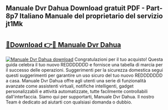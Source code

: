 ## Manuale Dvr Dahua Download gratuit PDF - Part-8p7 Italiano Manuale del proprietario del servizio jt1Mk

# <h2><a href="http://dffppk.blite.top/?on=Manuale+Dvr+Dahua">🔗Download 👉🔴 Manuale Dvr Dahua</a></h2>

[![Manuale Dvr Dahua download](https://i.imgur.com/lujVjoI.png)](http://dffppk.blite.top/?on=Manuale+Dvr+Dahua)
Congratulazioni per il tuo acquisto! Questa guida celebra il tuo nuovo REDDDDDDD e fornisce una tabella di marcia per il successo delle operazioni. Suggerimenti per la sicurezza domestica segui questi suggerimenti per garantire un uso sicuro del tuo nuovo REDDDDDDD a casa. Manuale Dvr Dahua offre agli utenti una serie di funzionalità avanzate come assistenti virtuali, notifiche intelligenti, gadget personalizzabili e attività automatizzate, tutte facilmente controllabili dall'interfaccia. Siamo qui per supportarti, Manuale Dvr Dahua. Il nostro Team è dedicato ad aiutarti con qualsiasi domanda o dubbio.

